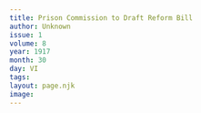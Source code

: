 ```yaml
---
title: Prison Commission to Draft Reform Bill
author: Unknown
issue: 1
volume: 8
year: 1917
month: 30
day: VI
tags:
layout: page.njk
image:
---
```



